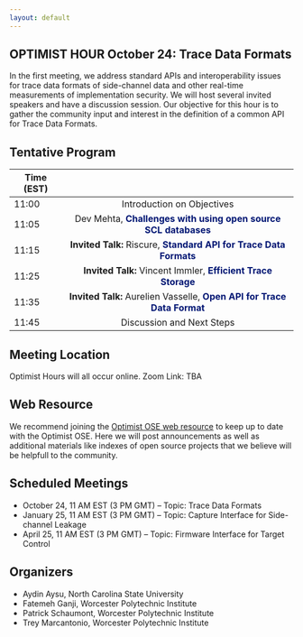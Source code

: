 ```yaml
---
layout: default
---
```


## OPTIMIST HOUR October 24: Trace Data Formats

In the first meeting, we address standard APIs and interoperability issues for trace data formats of side-channel data and other real-time measurements of implementation security. We will host several invited speakers and have a discussion session. Our objective for this hour is to gather the community input and interest in the definition of a common API for Trace Data Formats. 

## Tentative Program

| Time (EST)|     |
| ---   | :---: |
| 11:00  | Introduction on Objectives |
| 11:05  | Dev Mehta, <span style="color:#011673;font-weight:bold;">Challenges with using open source SCL databases</span> |
| 11:15 | **Invited Talk:** Riscure, <span style="color:#011673;font-weight:bold;">Standard API for Trace Data Formats</span> |
| 11:25 | **Invited Talk:** Vincent Immler, <span style="color:#011673;font-weight:bold;">Efficient Trace Storage</span> |
| 11:35 | **Invited Talk:**  Aurelien Vasselle, <span style="color:#011673;font-weight:bold;">Open API for Trace Data Format</span> |
| 11:45 | Discussion and Next Steps |

 ## Meeting Location
Optimist Hours will all occur online.
Zoom Link: TBA

## Web Resource
We recommend joining the [Optimist OSE web resource](https://discourse.optimist-ose.org) to keep up to date with the Optimist OSE. Here we will post announcements as well as additional materials like indexes of open source projects that we believe will be helpfull to the community. 

## Scheduled Meetings

* October 24, 11 AM EST (3 PM GMT) – Topic: Trace Data Formats
* January 25, 11 AM EST (3 PM GMT) – Topic: Capture Interface for Side-channel Leakage
* April 25, 11 AM EST (3 PM GMT) – Topic: Firmware Interface for Target Control

## Organizers

* Aydin Aysu, North Carolina State University
* Fatemeh Ganji, Worcester Polytechnic Institute
* Patrick Schaumont, Worcester Polytechnic Institute
* Trey Marcantonio, Worcester Polytechnic Institute

